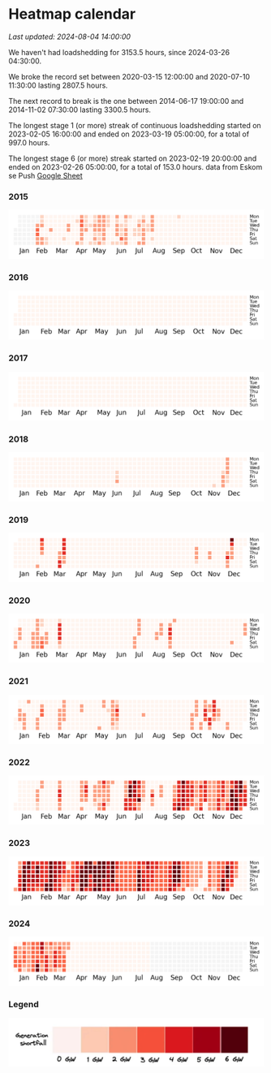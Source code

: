 # Heatmap calendar
<i>Last updated: 2024-08-04 14:00:00</i>

We haven't had loadshedding for 3153.5 hours, since 2024-03-26 04:30:00.

 We broke the record set between 2020-03-15 12:00:00 and 2020-07-10 11:30:00 lasting 2807.5 hours.

The next record to break is the one between 2014-06-17 19:00:00 and 2014-11-02 07:30:00 lasting 3300.5 hours.



The longest stage 1 (or more) streak of continuous loadshedding started on 2023-02-05 16:00:00 and ended on 2023-03-19 05:00:00, for a total of 997.0 hours.

The longest stage 6 (or more) streak started on 2023-02-19 20:00:00 and ended on 2023-02-26 05:00:00, for a total of 153.0 hours.
 data from Eskom se Push [Google Sheet](https://docs.google.com/spreadsheets/d/1ZpX_twP8sFBOAU6t--Vvh1pWMYSvs60UXINuD5n-K08/edit#gid=863218371)
### 2015
![](./img/2015.png)
### 2016
![](./img/2016.png)
### 2017
![](./img/2017.png)
### 2018
![](./img/2018.png)
### 2019
![](./img/2019.png)
### 2020
![](./img/2020.png)
### 2021
![](./img/2021.png)
### 2022
![](./img/2022.png)
### 2023
![](./img/2023.png)
### 2024
![](./img/2024.png)


### Legend

![](./img/legend.png)
